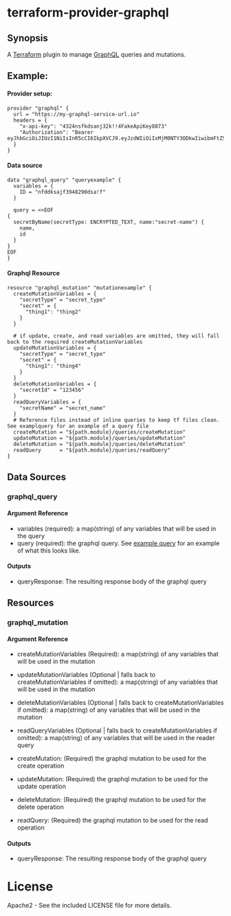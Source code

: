 # terraform-provider-graphql

## Synopsis

A [Terraform](https://terraform.io) plugin to manage [GraphQL](https://graphql.org/) queries and mutations.

## Example:
#### Provider setup:
```
provider "graphql" {
  url = "https://my-graphql-service-url.io"
  headers = {
    "x-api-key": "4324nsfkdsanj32k!!4FakeApiKey8873"
    "Authorization": "Bearer eyJhbGciOiJIUzI1NiIsInR5cCI6IkpXVCJ9.eyJzdWIiOiIxMjM0NTY3ODkwIiwibmFtZSI6IkpvaG4gRG9lIiwiaWF0IjoxNTE2MjM5MDIyfQ.SflKxwRJSMeKKF2QT4fwpMeJf36POk6yJV_adQssw5c"
  }
}
```
#### Data source
```
data "graphql_query" "queryexample" {
  variables = {
    ID = "nfddksajf3948290dsa!f"
  }

  query = <<EOF
{
  secretByName(secretType: ENCRYPTED_TEXT, name:"secret-name") {
    name,
    id
  }
}
EOF          
}
```
#### Graphql Resource
```
resource "graphql_mutation" "mutationexample" {
  createMutationVariables = {
    "secretType" = "secret_type"
    "secret" = {
      "thing1": "thing2"
    }
  }

  # if update, create, and read variables are omitted, they will fall back to the required createMutationVariables
  updateMutationVariables = {
    "secretType" = "secret_type"
    "secret" = {
      "thing1": "thing4"
    }
  }
  deleteMutationVariables = {
    "secretId" = "123456"
  }
  readQueryVariables = {
    "secretName" = "secret_name"
  }
  # Reference files instead of inline queries to keep tf files clean. See examplquery for an example of a query file
  createMutation = "${path.module}/queries/createMutation"
  updateMutation = "${path.module}/queries/updateMutation"
  deleteMutation = "${path.module}/queries/deleteMutation"
  readQuery      = "${path.module}/queries/readQuery"
}
```
## Data Sources

### graphql_query
#### Argument Reference
- variables (required): a map(string) of any variables that will be used in the query
- query (required): the graphql query. See [example query](./examplequery) for an example of what this looks like.
#### Outputs
- queryResponse: The resulting response body of the graphql query

## Resources

### graphql_mutation
#### Argument Reference
- createMutationVariables (Required): a map(string) of any variables that will be used in the mutation
- updateMutationVariables (Optional | falls back to createMutationVariables if omitted): a map(string) of any variables that will be used in the mutation
- deleteMutationVariables (Optional | falls back to createMutationVariables if omitted): a map(string) of any variables that will be used in the mutation
- readQueryVariables (Optional | falls back to createMutationVariables if omitted): a map(string) of any variables that will be used in the reader query

- createMutation: (Required) the graphql mutation to be used for the create operation  
- updateMutation: (Required) the graphql mutation to be used for the update operation 
- deleteMutation: (Required) the graphql mutation to be used for the delete operation 
- readQuery:      (Required) the graphql mutation to be used for the read operation

#### Outputs
- queryResponse: The resulting response body of the graphql query


# License

Apache2 - See the included LICENSE file for more details.


